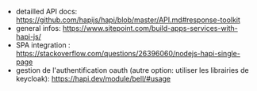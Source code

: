 
* detailled API docs: https://github.com/hapijs/hapi/blob/master/API.md#response-toolkit
* general infos: https://www.sitepoint.com/build-apps-services-with-hapi-js/
* SPA integration : https://stackoverflow.com/questions/26396060/nodejs-hapi-single-page
* gestion de l'authentification oauth (autre option: utiliser les librairies de keycloak): https://hapi.dev/module/bell/#usage

